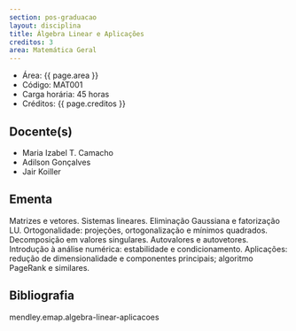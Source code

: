 ```yaml
---
section: pos-graduacao
layout: disciplina
title: Álgebra Linear e Aplicações
creditos: 3
area: Matemática Geral
---
```


- Área: {{ page.area }}   
- Código: MAT001
- Carga horária: 45 horas  
- Créditos: {{ page.creditos }}   

## Docente(s) 

- Maria Izabel T. Camacho
- Adilson Gonçalves
- Jair Koiller

## Ementa

Matrizes e vetores. Sistemas lineares. Eliminação Gaussiana e
fatorização LU. Ortogonalidade: projeções, ortogonalização e mínimos
quadrados. Decomposição em valores singulares. Autovalores e
autovetores. Introdução à análise numérica: estabilidade e
condicionamento. Aplicações: redução de dimensionalidade e componentes
principais; algoritmo PageRank e similares.

## Bibliografia

mendley.emap.algebra-linear-aplicacoes

